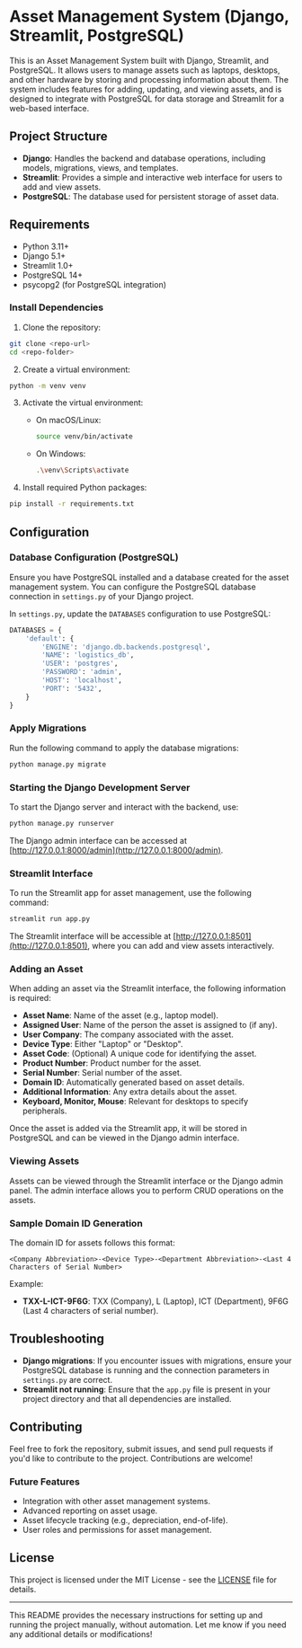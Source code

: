 # Asset Management System (Django, Streamlit, PostgreSQL)

This is an Asset Management System built with Django, Streamlit, and PostgreSQL. It allows users to manage assets such as laptops, desktops, and other hardware by storing and processing information about them. The system includes features for adding, updating, and viewing assets, and is designed to integrate with PostgreSQL for data storage and Streamlit for a web-based interface.

## Project Structure

- **Django**: Handles the backend and database operations, including models, migrations, views, and templates.
- **Streamlit**: Provides a simple and interactive web interface for users to add and view assets.
- **PostgreSQL**: The database used for persistent storage of asset data.

## Requirements

- Python 3.11+
- Django 5.1+
- Streamlit 1.0+
- PostgreSQL 14+
- psycopg2 (for PostgreSQL integration)

### Install Dependencies

1. Clone the repository:

```bash
git clone <repo-url>
cd <repo-folder>
```

2. Create a virtual environment:

```bash
python -m venv venv
```

3. Activate the virtual environment:
   
   - On macOS/Linux:
     ```bash
     source venv/bin/activate
     ```

   - On Windows:
     ```bash
     .\venv\Scripts\activate
     ```

4. Install required Python packages:

```bash
pip install -r requirements.txt
```

## Configuration

### Database Configuration (PostgreSQL)

Ensure you have PostgreSQL installed and a database created for the asset management system. You can configure the PostgreSQL database connection in `settings.py` of your Django project.

In `settings.py`, update the `DATABASES` configuration to use PostgreSQL:

```python
DATABASES = {
    'default': {
        'ENGINE': 'django.db.backends.postgresql',
        'NAME': 'logistics_db',
        'USER': 'postgres',
        'PASSWORD': 'admin',
        'HOST': 'localhost',
        'PORT': '5432',
    }
}
```

### Apply Migrations

Run the following command to apply the database migrations:

```bash
python manage.py migrate
```

### Starting the Django Development Server

To start the Django server and interact with the backend, use:

```bash
python manage.py runserver
```

The Django admin interface can be accessed at [http://127.0.0.1:8000/admin](http://127.0.0.1:8000/admin).

### Streamlit Interface

To run the Streamlit app for asset management, use the following command:

```bash
streamlit run app.py
```

The Streamlit interface will be accessible at [http://127.0.0.1:8501](http://127.0.0.1:8501), where you can add and view assets interactively.

### Adding an Asset

When adding an asset via the Streamlit interface, the following information is required:

- **Asset Name**: Name of the asset (e.g., laptop model).
- **Assigned User**: Name of the person the asset is assigned to (if any).
- **User Company**: The company associated with the asset.
- **Device Type**: Either "Laptop" or "Desktop".
- **Asset Code**: (Optional) A unique code for identifying the asset.
- **Product Number**: Product number for the asset.
- **Serial Number**: Serial number of the asset.
- **Domain ID**: Automatically generated based on asset details.
- **Additional Information**: Any extra details about the asset.
- **Keyboard, Monitor, Mouse**: Relevant for desktops to specify peripherals.

Once the asset is added via the Streamlit app, it will be stored in PostgreSQL and can be viewed in the Django admin interface.

### Viewing Assets

Assets can be viewed through the Streamlit interface or the Django admin panel. The admin interface allows you to perform CRUD operations on the assets.

### Sample Domain ID Generation

The domain ID for assets follows this format:
```
<Company Abbreviation>-<Device Type>-<Department Abbreviation>-<Last 4 Characters of Serial Number>
```

Example:
- **TXX-L-ICT-9F6G**: TXX (Company), L (Laptop), ICT (Department), 9F6G (Last 4 characters of serial number).

## Troubleshooting

- **Django migrations**: If you encounter issues with migrations, ensure your PostgreSQL database is running and the connection parameters in `settings.py` are correct.
- **Streamlit not running**: Ensure that the `app.py` file is present in your project directory and that all dependencies are installed.

## Contributing

Feel free to fork the repository, submit issues, and send pull requests if you'd like to contribute to the project. Contributions are welcome!

### Future Features

- Integration with other asset management systems.
- Advanced reporting on asset usage.
- Asset lifecycle tracking (e.g., depreciation, end-of-life).
- User roles and permissions for asset management.

## License

This project is licensed under the MIT License - see the [LICENSE](LICENSE) file for details.

---

This README provides the necessary instructions for setting up and running the project manually, without automation. Let me know if you need any additional details or modifications!
